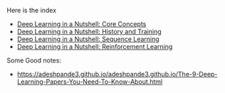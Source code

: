 Here is the index

- [Deep Learning in a Nutshell: Core Concepts](1CoreConcepts.md)
- [Deep Learning in a Nutshell: History and Training](2History.md)
- [Deep Learning in a Nutshell: Sequence Learning](https://devblogs.nvidia.com/parallelforall/deep-learning-nutshell-sequence-learning/)
- [Deep Learning in a Nutshell: Reinforcement Learning](https://devblogs.nvidia.com/parallelforall/deep-learning-nutshell-reinforcement-learning/)


Some Good notes:
- https://adeshpande3.github.io/adeshpande3.github.io/The-9-Deep-Learning-Papers-You-Need-To-Know-About.html